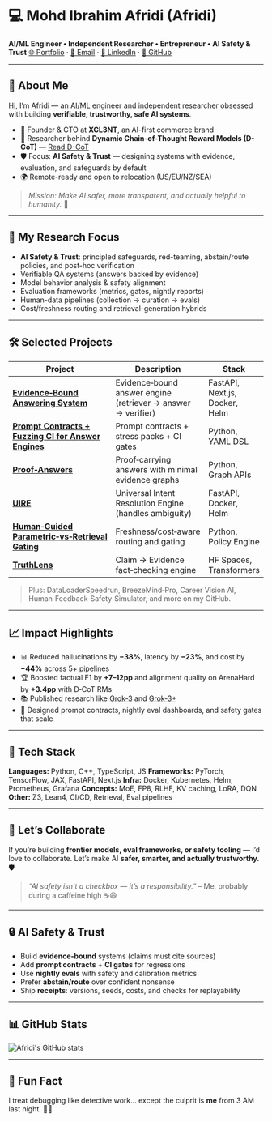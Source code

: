 # 💻 Mohd Ibrahim Afridi (Afridi)

**AI/ML Engineer • Independent Researcher • Entrepreneur • AI Safety & Trust**
[🌐 Portfolio](https://mohdibrahimaiml.github.io/portfolio-/) · [📧 Email](mailto:mohdibrahimaiml@outlook.com) · [💼 LinkedIn](https://www.linkedin.com/in/mohd-ibrahim-afridi-381b12381) · [🐙 GitHub](https://github.com/mohdibrahimaiml)

---

## 🚀 About Me

Hi, I’m Afridi — an AI/ML engineer and independent researcher obsessed with building **verifiable, trustworthy, safe AI systems**.

* 🧠 Founder & CTO at **XCL3NT**, an AI-first commerce brand
* 🤖 Researcher behind **Dynamic Chain-of-Thought Reward Models (D-CoT)** — [Read D-CoT](https://zenodo.org/records/16554886)
* 🛡️ Focus: **AI Safety & Trust** — designing systems with evidence, evaluation, and safeguards by default
* 🌍 Remote-ready and open to relocation (US/EU/NZ/SEA)

> *Mission: Make AI safer, more transparent, and actually helpful to humanity.* 🌱

---

## 🧪 My Research Focus

* **AI Safety & Trust**: principled safeguards, red-teaming, abstain/route policies, and post-hoc verification
* Verifiable QA systems (answers backed by evidence)
* Model behavior analysis & safety alignment
* Evaluation frameworks (metrics, gates, nightly reports)
* Human-data pipelines (collection → curation → evals)
* Cost/freshness routing and retrieval-generation hybrids

---

## 🛠️ Selected Projects

| Project                                                                                                                                   | Description                                                  | Stack                          |
| ----------------------------------------------------------------------------------------------------------------------------------------- | ------------------------------------------------------------ | ------------------------------ |
| [**Evidence‑Bound Answering System**](https://github.com/mohdibrahimaiml/Evidence-Bound-Answering-System)                                 | Evidence‑bound answer engine (retriever → answer → verifier) | FastAPI, Next.js, Docker, Helm |
| [**Prompt Contracts + Fuzzing CI for Answer Engines**](https://github.com/mohdibrahimaiml/Prompt-Contracts-Fuzzing-CI-for-Answer-Engines) | Prompt contracts + stress packs + CI gates                   | Python, YAML DSL               |
| [**Proof‑Answers**](https://github.com/mohdibrahimaiml/Proof-Answers-)                                                                    | Proof‑carrying answers with minimal evidence graphs          | Python, Graph APIs             |
| [**UIRE**](https://github.com/mohdibrahimaiml/UIRE)                                                                                       | Universal Intent Resolution Engine (handles ambiguity)       | FastAPI, Docker, Helm          |
| [**Human‑Guided Parametric‑vs‑Retrieval Gating**](https://github.com/mohdibrahimaiml/Human-Guided-Parametric-vs-Retrieval-Gating)         | Freshness/cost‑aware routing and gating                      | Python, Policy Engine          |
| [**TruthLens**](https://huggingface.co/spaces/afridi/TruthLens)                                                                           | Claim → Evidence fact‑checking engine                        | HF Spaces, Transformers        |

> Plus: DataLoaderSpeedrun, BreezeMind‑Pro, Career Vision AI, Human‑Feedback‑Safety‑Simulator, and more on my GitHub.

---

## 📈 Impact Highlights

* 📊 Reduced hallucinations by **−38%**, latency by **−23%**, and cost by **−44%** across 5+ pipelines
* 🏆 Boosted factual F1 by **+7–12pp** and alignment quality on ArenaHard by **+3.4pp** with D‑CoT RMs
* 📚 Published research like [Grok‑3](https://zenodo.org/records/15227014) and [Grok‑3+](https://zenodo.org/records/15341810)
* 🧩 Designed prompt contracts, nightly eval dashboards, and safety gates that scale

---

## 🧠 Tech Stack

**Languages:** Python, C++, TypeScript, JS
**Frameworks:** PyTorch, TensorFlow, JAX, FastAPI, Next.js
**Infra:** Docker, Kubernetes, Helm, Prometheus, Grafana
**Concepts:** MoE, FP8, RLHF, KV caching, LoRA, DQN
**Other:** Z3, Lean4, CI/CD, Retrieval, Eval pipelines

---

## 💌 Let’s Collaborate

If you’re building **frontier models, eval frameworks, or safety tooling** — I’d love to collaborate.
Let’s make AI **safer, smarter, and actually trustworthy.** 🛡️

> *“AI safety isn’t a checkbox — it’s a responsibility.”* – Me, probably during a caffeine high ☕😄

---

## 🔒 AI Safety & Trust

* Build **evidence‑bound** systems (claims must cite sources)
* Add **prompt contracts** + **CI gates** for regressions
* Use **nightly evals** with safety and calibration metrics
* Prefer **abstain/route** over confident nonsense
* Ship **receipts**: versions, seeds, costs, and checks for replayability

---

## 📊 GitHub Stats

![Afridi's GitHub stats](https://github-readme-stats.vercel.app/api?username=mohdibrahimaiml\&show_icons=true\&theme=radical)

---

## 🧩 Fun Fact

I treat debugging like detective work… except the culprit is **me** from 3 AM last night. 🕵️‍♂️
